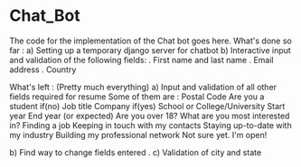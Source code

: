 # Chat_Bot
The code for the implementation of the Chat bot goes here. 
What's done so far :
  a) Setting up a temporary django server for chatbot
  b) Interactive input and validation of the following fields:
    . First name and last name
    . Email address
    . Country
    
What's left :
(Pretty much everything)
a) Input and validation of all other fields required for resume
 Some of them are :
            Postal Code
            Are you a student 
            if(no)
            	Job title
            	Company
            if(yes)
            	School or College/University
            	Start year
            	End year (or expected)
            Are you over 18? 
            What are you most interested in?
            	Finding a job
            	Keeping in touch with my contacts
            	Staying up-to-date with my industry
            	Building my professional network
            	Not sure yet. I'm open!

b) Find way to change fields entered .
c) Validation of city and state

